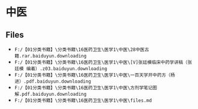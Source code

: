 # 中医

## Files

- `F:/【01分类书籍】\分类书籍\16医药卫生\医学1\中医\28中医古籍.rar.baiduyun.downloading`
- `F:/【01分类书籍】\分类书籍\16医药卫生\医学1\中医\[V]张廷模临床中药学讲稿（张廷模 编着）.z03.baiduyun.downloading`
- `F:/【01分类书籍】\分类书籍\16医药卫生\医学1\中医\一百天学开中药方（杨进）.pdf.baiduyun.downloading`
- `F:/【01分类书籍】\分类书籍\16医药卫生\医学1\中医\方剂学笔记图解.pdf.baiduyun.downloading`
- `F:/【01分类书籍】\分类书籍\16医药卫生\医学1\中医\files.md`
